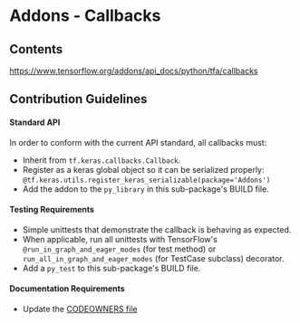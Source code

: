 # Addons - Callbacks

## Contents
https://www.tensorflow.org/addons/api_docs/python/tfa/callbacks

## Contribution Guidelines
#### Standard API
In order to conform with the current API standard, all callbacks
must:
 * Inherit from `tf.keras.callbacks.Callback`.
 * Register as a keras global object so it can be serialized properly: `@tf.keras.utils.register_keras_serializable(package='Addons')`
 * Add the addon to the `py_library` in this sub-package's BUILD file.

#### Testing Requirements
 * Simple unittests that demonstrate the callback is behaving as expected.
 * When applicable, run all unittests with TensorFlow's
   `@run_in_graph_and_eager_modes` (for test method)
   or `run_all_in_graph_and_eager_modes` (for TestCase subclass)
   decorator.
 * Add a `py_test` to this sub-package's BUILD file.

#### Documentation Requirements
 * Update the [CODEOWNERS file](.github/CODEOWNERS)
